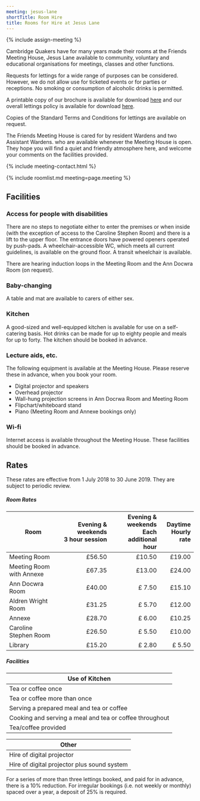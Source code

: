 ```yaml
---
meeting: jesus-lane
shortTitle: Room Hire
title: Rooms for Hire at Jesus Lane
---
```

{% include assign-meeting %}

<div class="row">

<div class="col-xs-12 col-sm-8" markdown="block">

Cambridge Quakers have for many years
made their rooms at the Friends Meeting
House, Jesus Lane available to community,
voluntary and educational organisations for
meetings, classes and other functions.

Requests for lettings for a wide range of
purposes can be considered. However,
we do not allow use for ticketed events
or for parties or receptions. No smoking
or consumption of alcoholic drinks is
permitted.

A printable copy of our brochure is available for download
<a target="_blank" href="/asset-site/jesus-lane/hirers.pdf">here</a>
and our overall lettings policy is available for download
<a target="_blank" href="/asset-site/jesus-lane/letting-policy.docx">here</a>.

Copies of the Standard Terms
and Conditions for lettings are available on
request.

The Friends Meeting House is cared for by
resident Wardens and two Assistant Wardens.
who are available whenever the Meeting House is
open. They hope you will find a quiet and friendly
atmosphere here, and welcome your comments on
the facilities provided.

</div>

<div class="col-xs-12 col-sm-4">

{% include meeting-contact.html %}

</div>

</div>

{% include roomlist.md meeting=page.meeting %}

## Facilities

### Access for people with disabilities

There are no steps to negotiate either to enter the
premises or when inside (with the exception of
access to the Caroline Stephen Room) and there
is a lift to the upper floor. The entrance doors
have powered openers operated by push-pads.  A
wheelchair-accessible WC, which meets all current
guidelines, is available on the ground floor.  A
transit wheelchair is available.

There are hearing induction loops in the Meeting
Room and the Ann Docwra Room (on request).

### Baby-changing

A table and mat are available to carers of either
sex.

### Kitchen

A good-sized and well-equipped kitchen is available
for use on a self-catering basis. Hot drinks can be
made for up to eighty people and meals for up to
forty.  The kitchen should be booked in advance.

### Lecture aids, etc.

The following equipment is available at the Meeting House. Please reserve these in advance, when you book your room.

- Digital projector and speakers
- Overhead projector
- Wall-hung projection screens in Ann Docrwa Room and Meeting Room
- Flipchart/whiteboard stand
- Piano (Meeting Room and Annexe bookings only)

### Wi-fi

Internet access is available throughout the
Meeting House. These facilities should be booked
in advance.

## Rates

These rates are effective from 1 July 2018 to 30 June 2019. They are subject to periodic review.

##### Room Rates

<div data-apply-selector="&gt;table" data-apply-class="table table-striped" markdown="block">

| Room | Evening & weekends <br/> 3 hour session | Evening & weekends <br/> Each additional hour | Daytime <br/> Hourly rate |
|--------------------------|-------:|-------:|-------:|
| Meeting Room             | £56.50 | £10.50 | £19.00 |
| Meeting Room with Annexe | £67.35 | £13.00 | £24.00 |
| Ann Docwra Room          | £40.00 | £ 7.50 | £15.10 |
| Aldren Wright Room       | £31.25 | £ 5.70 | £12.00 |
| Annexe                   | £28.70 | £ 6.00 | £10.25 |
| Caroline Stephen Room    | £26.50 | £ 5.50 | £10.00 |
| Library                  | £15.20 | £ 2.80 | £ 5.50 |

</div>

##### Facilities

<div data-apply-selector="&gt;table" data-apply-class="table table-striped" markdown="block">

Use of Kitchen |
--|
Tea or coffee once                                      | £5.75
Tea or coffee more than once                            | £11.25
Serving a prepared meal and tea or coffee               | £12.00
Cooking and serving a meal and tea or coffee throughout | £22.70
Tea/coffee provided                                     | £2.50 per serving

Other |
--|
Hire of digital projector                   | £5.75
Hire of digital projector plus sound system | £11.00

</div>

For a series of more than three lettings booked, and
paid for in advance, there is a 10% reduction.
For irregular bookings (i.e. not weekly or monthly)
spaced over a year, a deposit of 25% is required.
